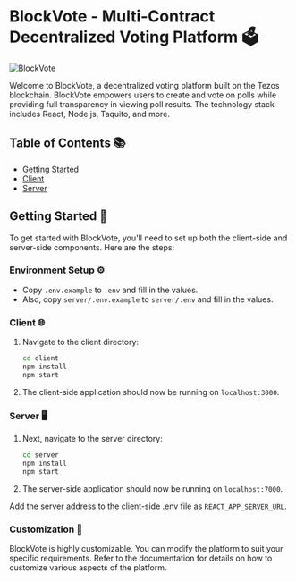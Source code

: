 # BlockVote - Multi-Contract Decentralized Voting Platform 🗳️

![BlockVote](https://res.cloudinary.com/depyeobvt/image/upload/v1699343616/tppzbu7qyzwflsrw5ozc.png)

Welcome to BlockVote, a decentralized voting platform built on the Tezos blockchain. BlockVote empowers users to create and vote on polls while providing full transparency in viewing poll results. The technology stack includes React, Node.js, Taquito, and more.

## Table of Contents 📚

- [Getting Started](#getting-started-)
- [Client](#client-)
- [Server](#server-)

## Getting Started 🚀

To get started with BlockVote, you'll need to set up both the client-side and server-side components. Here are the steps:

### Environment Setup ⚙️

- Copy `.env.example` to `.env` and fill in the values.
- Also, copy `server/.env.example` to `server/.env` and fill in the values.

### Client 🌐

1. Navigate to the client directory:
   ```bash
   cd client
   npm install
   npm start
   ```
2. The client-side application should now be running on `localhost:3000`.

### Server 🖥️

1. Next, navigate to the server directory:
   ```bash
   cd server
   npm install
   npm start
   ```
2. The server-side application should now be running on `localhost:7000`.

Add the server address to the client-side .env file as `REACT_APP_SERVER_URL`.

### Customization 🎨

BlockVote is highly customizable. You can modify the platform to suit your specific requirements. Refer to the documentation for details on how to customize various aspects of the platform.
